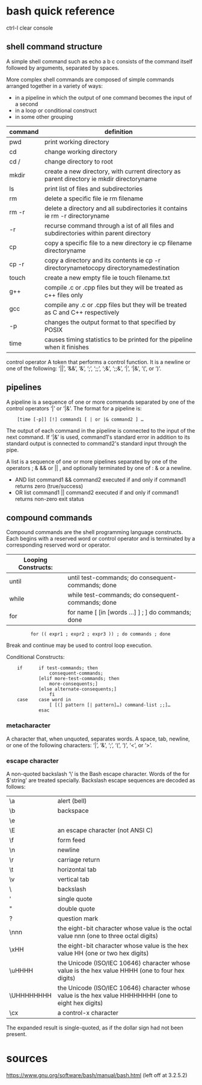 # bash quick reference

ctrl-l  clear console

## shell command structure
A simple shell command such as echo a b c consists of the command itself followed by arguments, separated by spaces.

More complex shell commands are composed of simple commands arranged together in a variety of ways: 
- in a pipeline in which the output of one command becomes the input of a second
- in a loop or conditional construct
- in some other grouping 

| command | definition |
| --- | --- |
| pwd | print working directory |
| cd     | change working directory |
| cd /   | change directory to root |
| mkdir  | create a new directory, with current directory as parent directory ie mkdir directoryname |
| ls     | print list of files and subdirectories |
| rm     | delete a specific file ie rm filename |
| rm -r  | delete a directory and all subdirectories it contains ie rm -r directoryname |
| -r     | recurse command through a ist of all files and subdirectories within parent directory |
| cp     | copy a specific file to a new directory ie cp filename directoryname |
| cp -r  | copy a directory and its contents ie cp -r directorynametocopy directorynamedestination |
| touch  | create a new empty file ie touch filename.txt |
| g++    | compile .c or .cpp files but they will be treated as c++ files only |
| gcc    | compile any .c or .cpp files but they will be treated as C and C++ respectively |
| -p     | changes the output format to that specified by POSIX |
| time   | causes timing statistics to be printed for the pipeline when it finishes |

control operator
A token that performs a control function. It is a newline or one of the following: 
‘||’, ‘&&’, ‘&’, ‘;’, ‘;;’, ‘;&’, ‘;;&’, ‘|’, ‘|&’, ‘(’, or ‘)’.

## pipelines
A pipeline is a sequence of one or more commands separated by one of the control operators ‘|’ or ‘|&’.
The format for a pipeline is:
```
    [time [-p]] [!] command1 [ | or |& command2 ] …
```
The output of each command in the pipeline is connected to the input of the next command.
If ‘|&’ is used, command1's standard error in addition to its standard output is connected to command2's standard input through the pipe.

A list is a sequence of one or more pipelines separated by one of the operators ; & && or || , and optionally terminated by one of : & or a newline.

- AND list command1 && command2 executed if and only if command1 returns zero (true/success)
- OR list  command1 || command2 executed if and only if command1 returns non-zero exit status

## compound commands
Compound commands are the shell programming language constructs. Each begins with a reserved word or control operator and is terminated by a corresponding reserved word or operator.

| Looping Constructs: | |
| --------------------|---|
   | until |  until test-commands; do consequent-commands; done |
   | while | while test-commands; do consequent-commands; done |
   | for   |  for name [ [in [words …] ] ; ] do commands; done |
   
   ```
            for (( expr1 ; expr2 ; expr3 )) ; do commands ; done
```
Break and continue may be used to control loop execution.

Conditional Constructs:
```
    if      if test-commands; then
                consequent-commands;
            [elif more-test-commands; then
                more-consequents;]
            [else alternate-consequents;]
                fi
    case    case word in
                [ [(] pattern [| pattern]…) command-list ;;]…
            esac
```
### metacharacter
A character that, when unquoted, separates words. A space, tab, newline, or one of the following characters: 
‘|’, ‘&’, ‘;’, ‘(’, ‘)’, ‘<’, or ‘>’.

### escape character
A non-quoted backslash ‘\’ is the Bash escape character. Words of the for $'string' are treated specially. Backslash escape sequences are decoded as follows:

| | |
| -- | -- |
| \a | alert (bell) |
| \b | backspace |
| \e | |
| \E | an escape character (not ANSI C) |
| \f | form feed |
| \n | newline |
| \r | carriage return |
| \t | horizontal tab |
| \v | vertical tab |
| \\ | backslash |
| \' | single quote |
| \" | double quote |
| \? | question mark |
| \nnn |   the eight-bit character whose value is the octal value nnn (one to three octal digits) |
| \xHH |   the eight-bit character whose value is the hex value HH (one or two hex digits) |
| \uHHHH | the Unicode (ISO/IEC 10646) character whose value is the hex value HHHH (one to four hex digits) |
| \UHHHHHHHH | the Unicode (ISO/IEC 10646) character whose value is the hex value HHHHHHHH (one to eight hex digits) |
| \cx | a control-x character |

The expanded result is single-quoted, as if the dollar sign had not been present.

# sources
https://www.gnu.org/software/bash/manual/bash.html (left off at 3.2.5.2)
